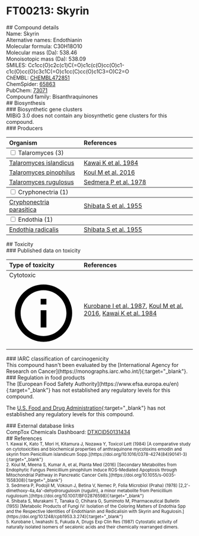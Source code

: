 
# FT00213: Skyrin
<div class="molecule_image" style="float:left">
<img data-smiles= CC1=CC(O)=C2C(=O)C3=C(C(=O)C2=C1)C(C1=C(O)C=C(O)C2=C1C(=O)C1=CC(C)=CC(O)=C1C2=O)=C(O)C=C3O data-smiles-options="{ 'width': 350, 'height': 350 }" />
</div>
## Compound details
<div style="overflow:hidden">
Name: Skyrin<br>
    Alternative names: Endothianin<br>
Molecular formula: C30H18O10<br>
Molecular mass (Da): 538.46<br>
Monoisotopic mass (Da): 538.09<br>
<div class="break_all">
SMILES: Cc1cc(O)c2c(c1)C(=O)c1c(c(O)cc(O)c1-c1c(O)cc(O)c3c1C(=O)c1cc(C)cc(O)c1C3=O)C2=O<br>
</div>
        ChEMBL: <a href=https://www.ebi.ac.uk/chembl/compound_report_card/CHEMBL472851 target="_blank">CHEMBL472851</a><br>
        ChemSpider: <a href=https://www.chemspider.com/Chemical-Structure.65863.html target="_blank">65863</a><br>
        PubChem: <a href=https://pubchem.ncbi.nlm.nih.gov/compound/73071 target="_blank">73071</a><br>
    Compound family: Bisanthraquinones<br>
</div>

<div markdown="block" class="section">
## Biosynthesis
<div markdown="block" class="subsection">
### Biosynthetic gene clusters
<div markdown="block" class="indented_block">
MIBiG 3.0 does not contain any biosynthetic gene clusters for this compound.
</div>
</div>

<div markdown="block" class="subsection">
### Producers
<table>
<thead>
<tr>
<th style="text-align: left;" role="columnheader" width="40%" data-sort-default>Organism</th>
<th style="text-align: left;" role="columnheader" width="60%">References</th>
</tr>
</thead>
        <tbody class="header">
        <tr>
        <td style="text-align: left;" colspan="2">
        <input type="checkbox" data-toggle="toggle" id=Talaromyces>
        <label for=Talaromyces>Talaromyces (3)</label>
        </td>
        </tr>
        </tbody>
        <tbody class="hide">
                <tr>
                <td style="text-align: left;"><a href="https://www.ncbi.nlm.nih.gov/Taxonomy/Browser/wwwtax.cgi?mode=Info&id=28573" target="_blank">Talaromyces islandicus</a></td>
                <td style="text-align: left;"><a href="#REF00335">Kawai K et al. 1984</a></td>
                </tr>
                <tr>
                <td style="text-align: left;"><a href="https://www.ncbi.nlm.nih.gov/Taxonomy/Browser/wwwtax.cgi?mode=Info&id=128442" target="_blank">Talaromyces pinophilus</a></td>
                <td style="text-align: left;"><a href="#REF00409">Koul M et al. 2016</a></td>
                </tr>
                <tr>
                <td style="text-align: left;"><a href="https://www.ncbi.nlm.nih.gov/Taxonomy/Browser/wwwtax.cgi?mode=Info&id=121627" target="_blank">Talaromyces rugulosus</a></td>
                <td style="text-align: left;"><a href="#REF00410">Sedmera P et al. 1978</a></td>
                </tr>
        </tbody>
        <tbody class="header">
        <tr>
        <td style="text-align: left;" colspan="2">
        <input type="checkbox" data-toggle="toggle" id=Cryphonectria>
        <label for=Cryphonectria>Cryphonectria (1)</label>
        </td>
        </tr>
        </tbody>
        <tbody class="hide">
                <tr>
                <td style="text-align: left;"><a href="https://www.ncbi.nlm.nih.gov/Taxonomy/Browser/wwwtax.cgi?mode=Info&id=5116" target="_blank">Cryphonectria parasitica</a></td>
                <td style="text-align: left;"><a href="#REF00400">Shibata S et al. 1955</a></td>
                </tr>
        </tbody>
        <tbody class="header">
        <tr>
        <td style="text-align: left;" colspan="2">
        <input type="checkbox" data-toggle="toggle" id=Endothia>
        <label for=Endothia>Endothia (1)</label>
        </td>
        </tr>
        </tbody>
        <tbody class="hide">
                <tr>
                <td style="text-align: left;"><a href="https://www.ncbi.nlm.nih.gov/Taxonomy/Browser/wwwtax.cgi?mode=Info&id=2072832" target="_blank">Endothia radicalis</a></td>
                <td style="text-align: left;"><a href="#REF00400">Shibata S et al. 1955</a></td>
                </tr>
        </tbody>
</table>
</div>
</div>

<div markdown="block" class="section">
## Toxicity
<div markdown="block" class="subsection">
### Published data on toxicity
<table>
<thead>
<tr>
<th style="text-align: left;" role="columnheader" width="40%" data-sort-default>Type of toxicity</th>
<th style="text-align: left;" role="columnheader" width="60%">References</th>
</tr>
</thead>
<tbody>
<tr>
<td style="text-align: left;">Cytotoxic <span class="twemoji" title="Toxic to cells"><svg xmlns="http://www.w3.org/2000/svg" viewBox="0 0 24 24"><path d="M11 9h2V7h-2m1 13c-4.41 0-8-3.59-8-8s3.59-8 8-8 8 3.59 8 8-3.59 8-8 8m0-18A10 10 0 0 0 2 12a10 10 0 0 0 10 10 10 10 0 0 0 10-10A10 10 0 0 0 12 2m-1 15h2v-6h-2v6Z"></path></svg></span></td>
<td style="text-align: left;"><a href="#REF00408">Kurobane I et al. 1987</a>, <a href="#REF00409">Koul M et al. 2016</a>, <a href="#REF00335">Kawai K et al. 1984</a></td>
</tr>
</tbody>
</table>
</div>

<div markdown="block" class="subsection">
### IARC classification of carcinogenicity
<div markdown="block" class="indented_block">
This compound hasn't been evaluated by the [International Agency for Research on Cancer](https://monographs.iarc.who.int/){:target="_blank"}.<br>
</div>
</div>

<div markdown="block" class="subsection">
### Regulation in food products
<div markdown="block" class="indented_block">
The [European Food Safety Authority](https://www.efsa.europa.eu/en){:target="_blank"} has not established any regulatory levels for this compound. <br>

The [U.S. Food and Drug Administration](https://www.fda.gov/){:target="_blank"} has not established any regulatory levels for this compound. <br>

</div>
</div>

<div markdown="block" class="subsection">
### External database links
<div markdown="block" class="indented_block">
CompTox Chemicals Dashboard: <a href=https://comptox.epa.gov/dashboard/chemical/details/DTXCID50131434 target="_blank">DTXCID50131434</a><br>
</div>
</div>
</div>

<div markdown="block" class="section">
## References
<div markdown="block" style="font-size: smaller;">
<span id=REF00335>
1. Kawai K, Kato T, Mori H, Kitamura J, Nozawa Y, Toxicol Lett (1984) [A comparative study on cytotoxicities and biochemical properties of anthraquinone mycotoxins emodin and skyrin from Penicillium islandicum Sopp.](https://doi.org/10.1016/0378-4274(84)90141-3){:target="_blank"}<br>
</span>

<span id=REF00409>
2. Koul M, Meena S, Kumar A, et al, Planta Med (2016) [Secondary Metabolites from Endophytic Fungus Penicillium pinophilum Induce ROS-Mediated Apoptosis through Mitochondrial Pathway in Pancreatic Cancer Cells.](https://doi.org/10.1055/s-0035-1558308){:target="_blank"}<br>
</span>

<span id=REF00410>
3. Sedmera P, Podojil M, Vokoun J, Betina V, Nemec P, Folia Microbiol (Praha) (1978) [2,2&#39;-dimethoxy-4a,4a&#39;-dehydrorugulosin (rugulin), a minor metabolite from Penicillium rugulosum.](https://doi.org/10.1007/BF02876598){:target="_blank"}<br>
</span>

<span id=REF00400>
4. Shibata S, Murakami T, Tanaka O, Chihara G, Sumimoto M, Pharmaceutical Bulletin (1955) [Metabolic Products of Fungi IV: Isolation of the Coloring Matters of Endothia Spp and the Respective Identities of Endothianin and Redicalisin with Skyrin and Rugulosin.](https://doi.org/10.1248/cpb1953.3.274){:target="_blank"}<br>
</span>

<span id=REF00408>
5. Kurobane I, Iwahashi S, Fukuda A, Drugs Exp Clin Res (1987) Cytostatic activity of naturally isolated isomers of secalonic acids and their chemically rearranged dimers.<br>
</span>

</div>
</div>

<script type="text/javascript" src="https://unpkg.com/smiles-drawer@2.0.1/dist/smiles-drawer.min.js"></script>
<script>
    SmiDrawer.apply();
</script>